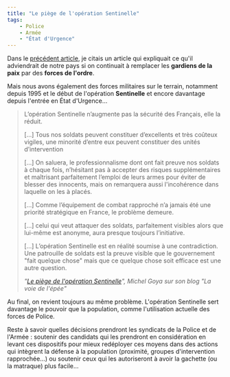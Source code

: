 ```yaml
---
title: "Le piège de l'opération Sentinelle"
tags:
    - Police
    - Armée
    - "État d'Urgence"
---
```


Dans le
[précédent article](/notes/2017-03-police-et-cohesion-sociale/ "Si on ne veille pas à renforcer la cohésion, ça risque d'éclater"),
je citais un article qui expliquait ce qu'il adviendrait de notre pays si on
continuait à remplacer les **gardiens de la paix** par des **forces de
l'ordre**.

Mais nous avons également des forces militaires sur le terrain, notamment depuis
1995 et le début de l'opération **Sentinelle** et encore davantage depuis
l'entrée en État d'Urgence…

<!-- more -->

> L’opération Sentinelle n’augmente pas la sécurité des Français, elle la
> réduit.
>
> […] Tous nos soldats peuvent constituer d’excellents et très coûteux vigiles,
> une minorité d’entre eux peuvent constituer des unités d’intervention
>
> […] On saluera, le professionnalisme dont ont fait preuve nos soldats à chaque
> fois, n’hésitant pas à accepter des risques supplémentaires et maîtrisant
> parfaitement l’emploi de leurs armes pour éviter de blesser des innocents,
> mais on remarquera aussi l'incohérence dans laquelle on les à placés.
>
> […] Comme l’équipement de combat rapproché n’a jamais été une priorité
> stratégique en France, le problème demeure.
>
> […] celui qui veut attaquer des soldats, parfaitement visibles alors que
> lui-même est anonyme, aura presque toujours l’initiative.
>
> […] L’opération Sentinelle est en réalité soumise à une contradiction. Une
> patrouille de soldats est la preuve visible que le gouvernement "fait quelque
> chose" mais que ce quelque chose soit efficace est une autre question.
>
> <cite>"[Le piège de l'opération Sentinelle](http://lavoiedelepee.blogspot.fr/2017/02/le-piege-de-loperation-sentinelle.html)",
> Michel Goya sur son blog "La voie de l'épée"</cite>

Au final, on revient toujours au même problème. L'opération Sentinelle sert
davantage le pouvoir que la population, comme l'utilisation actuelle des forces
de Police.

Reste à savoir quelles décisions prendront les syndicats de la Police et de
l'Armée : soutenir des candidats qui les prendront en considération en levant
ces dispositifs pour mieux redéployer ces moyens dans des actions qui intègrent
la défense à la population (proximité, groupes d'intervention rapprochée…) ou
soutenir ceux qui les autoriseront à avoir la gachette (ou la matraque) plus
facile…
